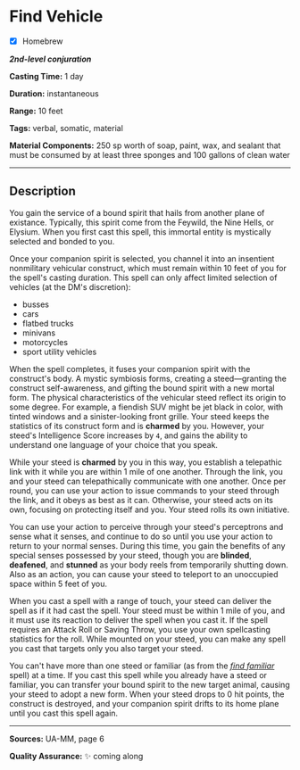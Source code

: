 # Find Vehicle

- [x] Homebrew

***2nd-level conjuration***

**Casting Time:** 1 day

**Duration:** instantaneous

**Range:** 10 feet

**Tags:** verbal, somatic, material

**Material Components:** 250 sp worth of soap, paint, wax, and sealant that must be consumed by at least three sponges and 100 gallons of clean water

---

## Description
You gain the service of a bound spirit that hails from another plane of existance.
Typically, this spirit come from the Feywild, the Nine Hells, or Elysium.
When you first cast this spell, this immortal entity is mystically selected and bonded to you.

Once your companion spirit is selected, you channel it into an insentient nonmilitary vehicular construct, which must remain within 10 feet of you for the spell's casting duration.
This spell can only affect limited selection of vehicles (at the DM's discretion):
- busses
- cars
- flatbed trucks
- minivans
- motorcycles
- sport utility vehicles

When the spell completes, it fuses your companion spirit with the construct's body.
A mystic symbiosis forms, creating a steed&mdash;granting the construct self-awareness, and gifting the bound spirit with a new mortal form.
The physical characteristics of the vehicular steed reflect its origin to some degree.
For example, a fiendish SUV might be jet black in color, with tinted windows and a sinister-looking front grille.
Your steed keeps the statistics of its construct form and is **charmed** by you.
However, your steed's Intelligence Score increases by `4`, and gains the ability to understand one language of your choice that you speak.

While your steed is **charmed** by you in this way, you establish a telepathic link with it while you are within 1 mile of one another.
Through the link, you and your steed can telepathically communicate with one another.
Once per round, you can use your action to issue commands to your steed through the link, and it obeys as best as it can.
Otherwise, your steed acts on its own, focusing on protecting itself and you.
Your steed rolls its own initiative.

You can use your action to perceive through your steed's perceptrons and sense what it senses, and continue to do so until you use your action to return to your normal senses.
During this time, you gain the benefits of any special senses possessed by your steed, though you are **blinded**, **deafened**, and **stunned** as your body reels from temporarily shutting down.
Also as an action, you can cause your steed to teleport to an unoccupied space within 5 feet of you.

When you cast a spell with a range of touch, your steed can deliver the spell as if it had cast the spell.
Your steed must be within 1 mile of you, and it must use its reaction to deliver the spell when you cast it.
If the spell requires an Attack Roll or Saving Throw, you use your own spellcasting statistics for the roll.
While mounted on your steed, you can make any spell you cast that targets only you also target your steed.

You can't have more than one steed or familiar (as from the [*find familiar*](../level-1/find-familiar.md) spell) at a time.
If you cast this spell while you already have a steed or familiar, you can transfer your bound spirit to the new target animal, causing your steed to adopt a new form.
When your steed drops to 0 hit points, the construct is destroyed, and your companion spirit drifts to its home plane until you cast this spell again.

---

**Sources:** UA-MM, page 6

**Quality Assurance:** :sparkles: coming along
